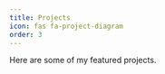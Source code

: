 ```yaml
---
title: Projects
icon: fas fa-project-diagram
order: 3
---
```


Here are some of my featured projects.
